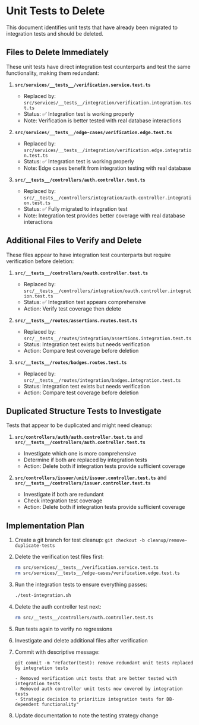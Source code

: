 # Unit Tests to Delete

This document identifies unit tests that have already been migrated to integration tests and should be deleted.

## Files to Delete Immediately

These unit tests have direct integration test counterparts and test the same functionality, making them redundant:

1. **`src/services/__tests__/verification.service.test.ts`**
   - Replaced by: `src/services/__tests__/integration/verification.integration.test.ts`
   - Status: ✅ Integration test is working properly
   - Note: Verification is better tested with real database interactions

2. **`src/services/__tests__/edge-cases/verification.edge.test.ts`**
   - Replaced by: `src/services/__tests__/integration/verification.edge.integration.test.ts`
   - Status: ✅ Integration test is working properly
   - Note: Edge cases benefit from integration testing with real database

3. **`src/__tests__/controllers/auth.controller.test.ts`**
   - Replaced by: `src/__tests__/controllers/integration/auth.controller.integration.test.ts`
   - Status: ✅ Fully migrated to integration test
   - Note: Integration test provides better coverage with real database interactions

## Additional Files to Verify and Delete

These files appear to have integration test counterparts but require verification before deletion:

1. **`src/__tests__/controllers/oauth.controller.test.ts`**
   - Replaced by: `src/__tests__/controllers/integration/oauth.controller.integration.test.ts`
   - Status: ✅ Integration test appears comprehensive
   - Action: Verify test coverage then delete

2. **`src/__tests__/routes/assertions.routes.test.ts`**
   - Replaced by: `src/__tests__/routes/integration/assertions.integration.test.ts`
   - Status: Integration test exists but needs verification
   - Action: Compare test coverage before deletion

3. **`src/__tests__/routes/badges.routes.test.ts`**
   - Replaced by: `src/__tests__/routes/integration/badges.integration.test.ts`
   - Status: Integration test exists but needs verification
   - Action: Compare test coverage before deletion

## Duplicated Structure Tests to Investigate

Tests that appear to be duplicated and might need cleanup:

1. **`src/controllers/auth/auth.controller.test.ts`** and **`src/__tests__/controllers/auth.controller.test.ts`**
   - Investigate which one is more comprehensive
   - Determine if both are replaced by integration tests
   - Action: Delete both if integration tests provide sufficient coverage

2. **`src/controllers/issuer/unit/issuer.controller.test.ts`** and **`src/__tests__/controllers/issuer.controller.test.ts`**
   - Investigate if both are redundant
   - Check integration test coverage
   - Action: Delete both if integration tests provide sufficient coverage

## Implementation Plan

1. Create a git branch for test cleanup: `git checkout -b cleanup/remove-duplicate-tests`

2. Delete the verification test files first:
   ```bash
   rm src/services/__tests__/verification.service.test.ts
   rm src/services/__tests__/edge-cases/verification.edge.test.ts
   ```

3. Run the integration tests to ensure everything passes:
   ```bash
   ./test-integration.sh
   ```

4. Delete the auth controller test next:
   ```bash
   rm src/__tests__/controllers/auth.controller.test.ts
   ```

5. Run tests again to verify no regressions

6. Investigate and delete additional files after verification

7. Commit with descriptive message:
   ```
   git commit -m "refactor(test): remove redundant unit tests replaced by integration tests
   
   - Removed verification unit tests that are better tested with integration tests
   - Removed auth controller unit tests now covered by integration tests
   - Strategic decision to prioritize integration tests for DB-dependent functionality"
   ```

8. Update documentation to note the testing strategy change 
